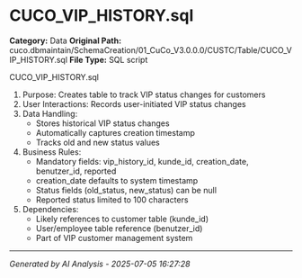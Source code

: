 # CUCO_VIP_HISTORY.sql

**Category:** Data
**Original Path:** cuco.dbmaintain/SchemaCreation/01_CuCo_V3.0.0.0/CUSTC/Table/CUCO_VIP_HISTORY.sql
**File Type:** SQL script

CUCO_VIP_HISTORY.sql
1. Purpose: Creates table to track VIP status changes for customers
2. User Interactions: Records user-initiated VIP status changes
3. Data Handling:
   - Stores historical VIP status changes
   - Automatically captures creation timestamp
   - Tracks old and new status values
4. Business Rules:
   - Mandatory fields: vip_history_id, kunde_id, creation_date, benutzer_id, reported
   - creation_date defaults to system timestamp
   - Status fields (old_status, new_status) can be null
   - Reported status limited to 100 characters
5. Dependencies:
   - Likely references to customer table (kunde_id)
   - User/employee table reference (benutzer_id)
   - Part of VIP customer management system

---
*Generated by AI Analysis - 2025-07-05 16:27:28*
